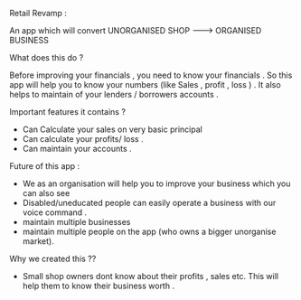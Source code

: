 Retail Revamp : 

An app which will convert UNORGANISED SHOP ---> ORGANISED BUSINESS

What does this do ? 

Before improving your financials , you need to know your financials . So this app will help you to know your numbers (like Sales , profit , loss ) . It also helps to maintain of your lenders / borrowers accounts .

Important features it contains ? 

- Can Calculate your sales on very basic principal 
- Can calculate your profits/ loss .
- Can maintain your accounts . 

Future of this app : 

- We as an organisation will help you to improve your business which you can also see 
- Disabled/uneducated people can easily operate a business with our voice command . 
- maintain multiple businesses
- maintain multiple people on the app (who owns a bigger unorganise market).

Why we created this ?? 

- Small shop owners dont know about their profits , sales etc. This will help them to know their business worth . 

